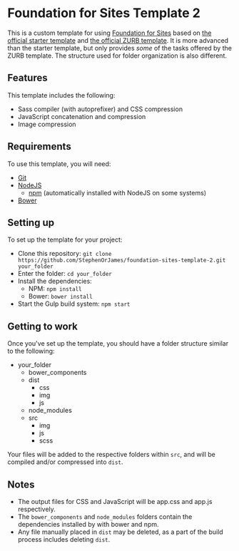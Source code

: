 # Foundation for Sites Template 2

This is a custom template for using [Foundation for Sites](https://foundation.zurb.com/sites) based on [the official starter template](https://github.com/zurb/foundation-sites-template) and [the official ZURB template](https://github.com/zurb/foundation-zurb-template). It is more advanced than the starter template, but only provides *some* of the tasks offered by the ZURB template. The structure used for folder organization is also different.


## Features

This template includes the following:
- Sass compiler (with autoprefixer) and CSS compression
- JavaScript concatenation and compression
- Image compression


## Requirements

To use this template, you will need:
- [Git](https://git-scm.com/)
- [NodeJS](https://nodejs.org/en/)
  - [npm](https://www.npmjs.com/) (automatically installed with NodeJS on some systems)
- [Bower](https://bower.io/)


## Setting up

To set up the template for your project:
- Clone this repository: `git clone https://github.com/StephenOrJames/foundation-sites-template-2.git your_folder`
- Enter the folder: `cd your_folder`
- Install the dependencies:
  - NPM: `npm install`
  - Bower: `bower install`
- Start the Gulp build system: `npm start`


## Getting to work

Once you've set up the template, you should have a folder structure similar to the following:

- your_folder
  - bower_components
  - dist
    - css
    - img
    - js
  - node_modules
  - src
    - img
    - js
    - scss

Your files will be added to the respective folders within `src`, and will be compiled and/or compressed into `dist`.


## Notes

- The output files for CSS and JavaScript will be app.css and app.js respectively.
- The `bower_components` and `node_modules` folders contain the dependencies installed by with bower and npm.
- Any file manually placed in `dist` may be deleted, as a part of the build process includes deleting `dist`.
